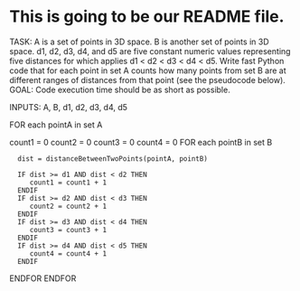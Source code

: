 # This is going to be our README file.

TASK: A is a set of points in 3D space. B is another set of points in 3D space. d1, d2, d3, d4, and d5 are five constant numeric values representing five distances for which applies d1 < d2 < d3 < d4 < d5. Write fast Python code that for each point in set A counts how many points from set B are at different ranges of distances from that point (see the pseudocode below). GOAL: Code execution time should be as short as possible.

INPUTS: A, B, d1, d2, d3, d4, d5

FOR each pointA in set A

count1 = 0
count2 = 0
count3 = 0
count4 = 0
FOR each pointB in set B

      dist = distanceBetweenTwoPoints(pointA, pointB)

      IF dist >= d1 AND dist < d2 THEN
         count1 = count1 + 1
      ENDIF
      IF dist >= d2 AND dist < d3 THEN
         count2 = count2 + 1
      ENDIF
      IF dist >= d3 AND dist < d4 THEN
         count3 = count3 + 1
      ENDIF
      IF dist >= d4 AND dist < d5 THEN
         count4 = count4 + 1
      ENDIF


ENDFOR
ENDFOR
